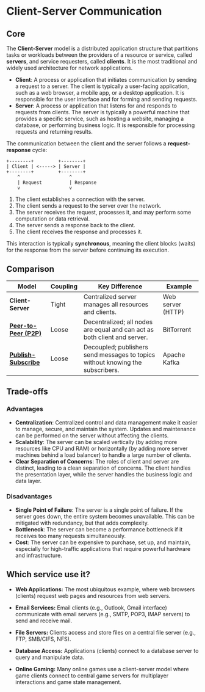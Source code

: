 # Client-Server Communication

## Core

The **Client-Server** model is a distributed application structure that partitions tasks or workloads between the providers of a resource or service, called **servers**, and service requesters, called **clients**. It is the most traditional and widely used architecture for network applications.

-   **Client**: A process or application that initiates communication by sending a request to a server. The client is typically a user-facing application, such as a web browser, a mobile app, or a desktop application. It is responsible for the user interface and for forming and sending requests.
-   **Server**: A process or application that listens for and responds to requests from clients. The server is typically a powerful machine that provides a specific service, such as hosting a website, managing a database, or performing business logic. It is responsible for processing requests and returning results.

The communication between the client and the server follows a **request-response** cycle:

```
+--------+         +--------+
| Client | <-----> | Server |
+--------+         +--------+
    ^                  ^
    | Request          | Response
    v                  v
```

1.  The client establishes a connection with the server.
2.  The client sends a request to the server over the network.
3.  The server receives the request, processes it, and may perform some computation or data retrieval.
4.  The server sends a response back to the client.
5.  The client receives the response and processes it.

This interaction is typically **synchronous**, meaning the client blocks (waits) for the response from the server before continuing its execution.

## Comparison

| Model | Coupling | Key Difference | Example |
|---|---|---|---|
| **Client-Server** | Tight | Centralized server manages all resources and clients. | Web server (HTTP) |
| **[Peer-to-Peer (P2P)](../p2p)** | Loose | Decentralized; all nodes are equal and can act as both client and server. | BitTorrent |
| **[Publish-Subscribe](../pubsub)** | Loose | Decoupled; publishers send messages to topics without knowing the subscribers. | Apache Kafka |

## Trade-offs

### Advantages

-   **Centralization**: Centralized control and data management make it easier to manage, secure, and maintain the system. Updates and maintenance can be performed on the server without affecting the clients.
-   **Scalability**: The server can be scaled vertically (by adding more resources like CPU and RAM) or horizontally (by adding more server machines behind a load balancer) to handle a large number of clients.
-   **Clear Separation of Concerns**: The roles of client and server are distinct, leading to a clean separation of concerns. The client handles the presentation layer, while the server handles the business logic and data layer.

### Disadvantages

-   **Single Point of Failure**: The server is a single point of failure. If the server goes down, the entire system becomes unavailable. This can be mitigated with redundancy, but that adds complexity.
-   **Bottleneck**: The server can become a performance bottleneck if it receives too many requests simultaneously.
-   **Cost**: The server can be expensive to purchase, set up, and maintain, especially for high-traffic applications that require powerful hardware and infrastructure.

## Which service use it?



-   **Web Applications:** The most ubiquitous example, where web browsers (clients) request web pages and resources from web servers.

-   **Email Services:** Email clients (e.g., Outlook, Gmail interface) communicate with email servers (e.g., SMTP, POP3, IMAP servers) to send and receive mail.

-   **File Servers:** Clients access and store files on a central file server (e.g., FTP, SMB/CIFS, NFS).

-   **Database Access:** Applications (clients) connect to a database server to query and manipulate data.

-   **Online Gaming:** Many online games use a client-server model where game clients connect to central game servers for multiplayer interactions and game state management.

